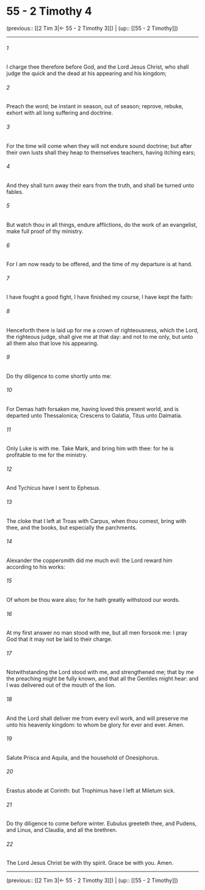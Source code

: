 # 55 - 2 Timothy 4

(previous:: [[2 Tim 3|← 55 - 2 Timothy 3]]) | (up:: [[55 - 2 Timothy]])

***


###### 1 
I charge thee therefore before God, and the Lord Jesus Christ, who shall judge the quick and the dead at his appearing and his kingdom; 

###### 2 
Preach the word; be instant in season, out of season; reprove, rebuke, exhort with all long suffering and doctrine. 

###### 3 
For the time will come when they will not endure sound doctrine; but after their own lusts shall they heap to themselves teachers, having itching ears; 

###### 4 
And they shall turn away their ears from the truth, and shall be turned unto fables. 

###### 5 
But watch thou in all things, endure afflictions, do the work of an evangelist, make full proof of thy ministry. 

###### 6 
For I am now ready to be offered, and the time of my departure is at hand. 

###### 7 
I have fought a good fight, I have finished my course, I have kept the faith: 

###### 8 
Henceforth there is laid up for me a crown of righteousness, which the Lord, the righteous judge, shall give me at that day: and not to me only, but unto all them also that love his appearing. 

###### 9 
Do thy diligence to come shortly unto me: 

###### 10 
For Demas hath forsaken me, having loved this present world, and is departed unto Thessalonica; Crescens to Galatia, Titus unto Dalmatia. 

###### 11 
Only Luke is with me. Take Mark, and bring him with thee: for he is profitable to me for the ministry. 

###### 12 
And Tychicus have I sent to Ephesus. 

###### 13 
The cloke that I left at Troas with Carpus, when thou comest, bring with thee, and the books, but especially the parchments. 

###### 14 
Alexander the coppersmith did me much evil: the Lord reward him according to his works: 

###### 15 
Of whom be thou ware also; for he hath greatly withstood our words. 

###### 16 
At my first answer no man stood with me, but all men forsook me: I pray God that it may not be laid to their charge. 

###### 17 
Notwithstanding the Lord stood with me, and strengthened me; that by me the preaching might be fully known, and that all the Gentiles might hear: and I was delivered out of the mouth of the lion. 

###### 18 
And the Lord shall deliver me from every evil work, and will preserve me unto his heavenly kingdom: to whom be glory for ever and ever. Amen. 

###### 19 
Salute Prisca and Aquila, and the household of Onesiphorus. 

###### 20 
Erastus abode at Corinth: but Trophimus have I left at Miletum sick. 

###### 21 
Do thy diligence to come before winter. Eubulus greeteth thee, and Pudens, and Linus, and Claudia, and all the brethren. 

###### 22 
The Lord Jesus Christ be with thy spirit. Grace be with you. Amen.

***

(previous:: [[2 Tim 3|← 55 - 2 Timothy 3]]) | (up:: [[55 - 2 Timothy]])
